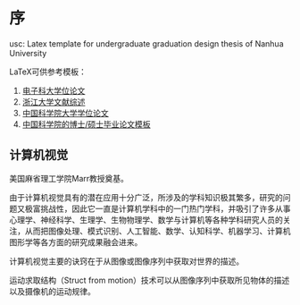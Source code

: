 # 序

usc: Latex template for undergraduate graduation design thesis of Nanhua University

LaTeX可供参考模板：

1. [电子科大学位论文](https://github.com/JosephChenHub/UESTC_thesis_XeLaTeX)
2. [浙江大学文献综述](https://github.com/corenel/ZJUProposal)
3. [中国科学院大学学位论文](https://github.com/mohuangrui/ucasthesis)
4. [中国科学院的博士/硕士毕业论文模板](https://github.com/iphyer/UCASThesisTemplete)

## 计算机视觉

美国麻省理工学院Marr教授奠基。

由于计算机视觉具有的潜在应用十分广泛，所涉及的学科知识极其繁多，研究的问题又极富挑战性，因此它一直是计算机学科中的一门热门学科，并吸引了许多从事心理学、神经科学、生理学、生物物理学、数学与计算机等各种学科研究人员的关注，从而把图像处理、模式识别、人工智能、数学、认知科学、机器学习、计算机图形学等各方面的研究成果融会进来。

计算机视觉主要的诀窍在于从图像或图像序列中获取对世界的描述。

运动求取结构（Struct from motion）技术可以从图像序列中获取所见物体的描述以及摄像机的运动规律。